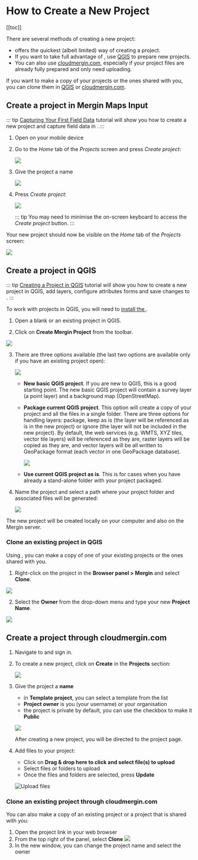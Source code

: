 # How to Create a New Project
[[toc]]

There are several methods of creating a new <MainPlatformName /> project:
- [<MobileAppName /> ](./index.md#create-a-project-in-mergin-maps-input) offers the quickest (albeit limited) way of creating a <MainPlatformName /> project.
- If you want to take full advantage of <MainPlatformName />, use [QGIS](./index.md#create-a-project-in-qgis) to prepare new projects.
- You can also use [cloudmergin.com](./index.md#create-a-project-through-cloudmergin-com), especially if your project files are already fully prepared and only need uploading.

If you want to make a copy of your projects or the ones shared with you, you can clone them in [QGIS](./index.md#clone-an-existing-project-in-qgis) or [cloudmergin.com](./index.md#clone-an-existing-project-through-cloudmergin-com).

## Create a project in Mergin Maps Input

   ::: tip
   [Capturing Your First Field Data](../../tutorials/capturing-first-data/index.md) tutorial will show you how to create a new project and capture field data in <MobileAppName />.
   :::

1. Open <MobileAppName /> on your mobile device
2. Go to the *Home* tab of the *Projects* screen and press *Create project*:

   ![](../../tutorials/capturing-first-data/merginmaps-mobile-home-tab-of-projects-screen.jpg)

3. Give the project a name 

   ![](../../tutorials/capturing-first-data/merginmaps-mobile-naming-new-project.jpg)

4. Press *Create project*:

   ![](../../tutorials/capturing-first-data/merginmaps-mobile-create-new-project.jpg)
   
   ::: tip
   You may need to minimise the on-screen keyboard to access the *Create project* button.
   :::

Your new project should now be visible on the *Home* tab of the *Projects* screen:

![](../../tutorials/capturing-first-data/merginmaps-mobile-new-project-listed.jpg)

## Create a project in QGIS

   ::: tip
   [Creating a Project in QGIS](../../tutorials/creating-a-project-in-qgis/index.md) tutorial will show you how to create a new project in QGIS, add layers, configure attributes forms and save changes to <MainPlatformName />. 
   :::

To work with <MainPlatformName /> projects in QGIS, you will need to [install the <QGISPluginName />](../../setup/install-mergin-maps-plugin-for-qgis/index.md).

1. Open a blank or an existing project in QGIS.

2. Click on **Create Mergin Project** from the toolbar.

![](../../tutorials/creating-a-project-in-qgis/qgis-create-mergin-project.jpg)

3. There are three options available (the last two options are available only if you have an existing project open):

   ![](./mergin_plugin_project_wizard_2.png)

   - **New basic QGIS project**. If you are new to QGIS, this is a good starting point. The new basic QGIS project will contain a survey layer (a point layer) and a background map (OpenStreetMap).

   - **Package current QGIS project**. This option will create a copy of your project and all the files in a single folder. There are three options for handling layers: package, keep as is (the layer will be referenced as is in the new project) or ignore (the layer will not be included in the new project). 
     By default, the web services (e.g. WMTS, XYZ tiles, vector tile layers) will be referenced as they are, raster layers will be copied as they are, and vector layers will be all written to GeoPackage format (each vector in one GeoPackage database).

     ![](./mergin_plugin_project_wizard_3.png)

   - **Use current QGIS project as is**. This is for cases when you have already a stand-alone folder with your project packaged.

4. Name the project and select a path where your project folder and associated files will be generated:

   ![](./mergin_plugin_project_wizard_4.png)

The new <MainPlatformName /> project will be created locally on your computer and also on the Mergin server.

### Clone an existing project in QGIS

Using <QGISPluginName />, you can make a copy of one of your existing projects or the ones shared with you. 

1. Right-click on the project in the **Browser panel > Mergin** and select **Clone**.

![](./plugin-clone.png)

2. Select the **Owner** from the drop-down menu and type your new **Project Name**.

![](./clone.png)

## Create a project through cloudmergin.com

1. Navigate to <MainDomainNameLink /> and sign in.

2. To create a new project, click on **Create** in the **Projects** section:

   ![](./web-create-project.png)

3. Give the project a **name**
   - in **Template project**, you can select a template from the list
   - **Project owner** is you (your username) or your organisation
   - the project is private by default, you can use the checkbox to make it **Public**

   ![](./web-create-project-2.png)

   After creating a new project, you will be directed to the project page. 

4. Add files to your project:
   - Click on **Drag & drop here to click and select file(s) to upload**
   - Select files or folders to upload
   - Once the files and folders are selected, press **Update**

   ![Upload files](./web-project-upload.png)

### Clone an existing project through cloudmergin.com

You can also make a copy of an existing project or a project that is shared with you:

1. Open the project link in your web browser
2. From the top right of the panel, select **Clone**
   ![](./web-clone-project.png)
3. In the new window, you can change the project name and select the owner